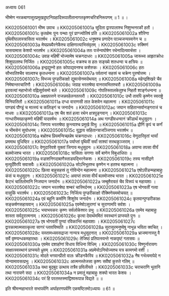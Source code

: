 अध्यायः 061

भीष्मेण नरकबाणासुरप्रमुखदुष्टनिग्रहादिरूपातीतानागतकृष्णचरित्रनिरूपणम् ॥ 1 ॥ ।

KK0205061001	भीष्म उवाच ॥
KK0205061001a	सूदिता द्वारपालाश्च निशुम्भनरकौ हतौ ।
KK0205061001c	कृतक्षेमः पुनः पन्थाः पुरं प्राग्ज्योतिषं प्रति ॥
KK0205061002a	शौरिणा पृथिवीपालास्त्रासिता भरतर्षभ ।
KK0205061002c	धनुषश्च प्रणादेन पाञ्चजन्यस्वनेन च ॥
KK0205061003a	मेघप्रख्यैरनेकैश्च दाक्षिणात्याभिसंवृतम् ।
KK0205061003c	रुक्मिणं त्रासयामास केशवो भरतर्षभ ॥
KK0205061004a	ततः पर्जन्यघोषेण रथेनादित्यवर्चसा ।
KK0205061004c	उवाह महिषीं भोज्यामेष चक्रगदाधरः ॥
KK0205061005a	जारूथ्य आहृतक्रोधः शिशुपालश्च निर्जितः ।
KK0205061005c	वक्रश्च स हतः सङ्ख्ये शतधन्वा च क्षत्रियः ॥
KK0205061006a	इन्द्रद्युम्नो हतः कोपाद्यवनश्च कशेरुकः ।
KK0205061006c	हतः सौभपतिश्चैव साल्वश्च कृतधन्वना ॥
KK0205061007a	पर्वतानां सहस्रं च चक्रेण पुरुषोत्तमः ।
KK0205061007c	विभज्य पुण्डरीकाक्षो द्युमत्सेनमपोथयत् ॥
KK0205061008a	महेन्द्रशिखरे चैव निमेषान्तरचारिणौ ।
KK0205061008c	जग्राह भरतश्रेष्ठ वानरावभितश्चरौ ॥
KK0205061009a	इरावत्यां महाभोजो वह्निसूर्यसमो बले ।
KK0205061009c	गोपतिस्तालकेतुश्च निहतौ शार्ङ्गधन्वना ॥
KK0205061010a	अक्षप्रपत्तने राजन्नवहेलनतत्परौ ।
KK0205061010c	उभौ तावपि कृष्णेन स्वराष्ट्रे विनिपातितौ ॥
KK0205061011a	दग्धा वाराणसी तात केशवेन महात्मना ।
KK0205061011c	पाण्ड्यं पौण्ड्रं च मात्स्यं च कलिङ्गं च जनार्दनः ॥
KK0205061012ac	जघान सहितान्सर्वानङ्गराजं च माधवः ॥
KK0205061013a	एष चैव शतं हत्वा रथेन क्षत्रपुङ्गवान् ।
KK0205061013c	गान्धारीमवहत्कृष्णो महिषीं यादवर्षभः ॥
KK0205061014a	अथ गाण्डीवधन्वानं क्रीडार्थं मधुसूदनः ।
KK0205061014c	जिगाय भरतश्रेष्ठ कुन्त्याश्च प्रमुखे विभुः ॥
KK0205061015a	द्रौणिं कृपं च कर्णं च भीमसेनं सुयोधनम् ।
KK0205061015c	युद्धाय सहितान्त्राजञ्जिगाय भरतर्षभ ॥
KK0205061016a	बभ्रोश्च प्रियमन्विच्छन्नेष चक्रगदाधरः ।
KK0205061016c	वेणुदारिवृतां भार्यां प्रममाथ युधिष्ठिर ॥
KK0205061017a	पर्याप्तां पृथिवीं सर्वां साश्वां सरथकुञ्जराम् ।
KK0205061017c	वेणुदारिवशे युक्तां जिगाय मधुसूदनः ॥
KK0205061018a	अवाप्य तपसा वीर्यं बलमोजश्च भारत ।
KK0205061018c	त्रासिताः सगणाः सर्वे बाणेन विबुधाधिपाः ॥
KK0205061019a	वज्राशनिगदाबाणैस्ताडयद्भिरनेकशः ।
KK0205061019c	तस्य नासीद्रणे मृत्युर्देवैरपि सवासवैः ॥
KK0205061020a	सोऽभिभूतश्च कृष्णेन न हतश्च महात्मना ।
KK0205061020c	छित्वा बाहुसहस्रं तु गोविन्देन महात्मना ॥
KK0205061021a	एषोऽपीडन्महाबाहुः कंसं च मधुसूदनः ।
KK0205061021c	अवाप्तं तपसा वीर्यं बलमोजश्च भारत ।
KK0205061021e	कैटभं चातिलोमानि निजघान जनार्दनः ॥
KK0205061022a	जम्बुमैरावतं चैव विरूपं च महायशाः । 
KK0205061022c	जघान भरतश्रेष्ठ शम्बरं चारिमर्दनम् ॥
KK0205061023a	एष भोगवतीं गत्वा वासुकिं भरतर्षभ ।
KK0205061023c	निर्जित्य पुण्डरीकाक्षो रौक्मिणेयममोचयत् ॥
KK0205061024a	एवं बहूनि कर्माणि शिशुरेव जनार्दनः ।
KK0205061024c	कृतवान्पुण्डरीकाक्षः सङ्कर्षणसहायवान् ॥
KK0205061025a	एवमेषोऽसुराणां च सुराणामपि सर्वशः ।
KK0205061025c	भयाभयकरः कृष्णः सर्वलोकेश्वरः प्रभुः ॥
KK0205061026a	एवमेव महाबाहुः शास्ता सर्वदुरात्मनाम् ।
KK0205061026c	कृत्वा देवार्थममितं स्वस्थानं प्राप्स्यते पुनः ॥
KK0205061027a	एष भोगवतीं पुण्यां रविकान्तिं महायशाः ।
KK0205061027c	द्वारकामात्मसात्कृत्वा सागरं प्लावयिष्यति ॥
KK0205061028a	सुरासुरमनुष्येषु नाभून्न भविता क्वचित् ।
KK0205061028c	यस्तामध्यवसद्राजा नान्यत्र मधुसूदनात् ॥
KK0205061029a	भ्राजमानास्तु वै सर्वे वृष्ण्यन्धकमहारथाः ।
KK0205061029c	तेजिष्ठं प्रतिपत्स्यन्ते नाकपृष्टं गतासवः ॥
KK0205061030a	एवमेव दशार्हाणां विधाय विधिना विधिम् ।
KK0205061030c	विष्णुर्नारायणः साक्षात्स्वस्थानं प्राप्स्यते ध्रुवम् ॥
KK0205061031a	अप्रमेयोऽनियोज्यश्च यत्र कामगमो वशी । 
KK0205061031c	मोदते भगवान्प्रीतो वालः क्रीडनकैरिव ॥
KK0205061032a	नैष गर्भत्वमापेदे न योन्यामावसत्प्रभुः ।
KK0205061032c	आत्मनस्तेजसा कृष्णः सर्वेषां कुरुते गतिम् ॥
KK0205061033a	यथा बुद्बुद उत्थाय तत्रैव प्रविलीयते ।
KK0205061033c	चराचराणि भूतानि तथा नारायणे सदा ॥
KK0205061034a	न प्रमातुं महाबाहुः शक्यो भारत केशवः ।
KK0205061034c	परं हि परतस्तस्माद्विश्वरूपान्न विद्यते ॥ ॥

इति श्रीमन्महाभारते सभापर्वणि अर्घाहरणपर्वणि एकषष्टितमोऽध्यायः ॥ 61 ॥
